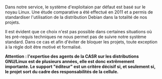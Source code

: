 Dans notre service, le système d'exploitaion par défaut est basé sur le noyau Linux. Une étude comparative a été effectué en 2011 et a permis de standardiser l'utilisation de la distribution Debian dans la totalité de nos projets.

Il est évident que ce choix n'est pas possible dans certaines situations où les pré-requis techniques ne nous permet pas de suivre notre système standard. Dans ce cas et afin d'éviter de bloquer les projets, toute exception à la règle doit être motivé et formalisé.

**Attention : l'expertise des agents de la CASR sur les distributions GNU/Linux est de plusieurs années, elle est donc extrêmement importante. Le support "éditeur" est un critère décisif si, et seulement si, le projet sort du cadre des responsabilités de la cellule.**

